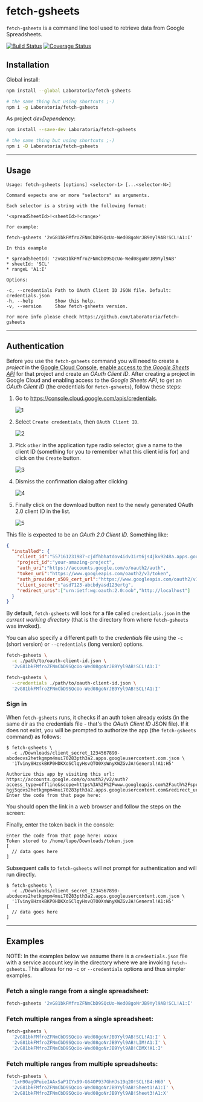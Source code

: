 # fetch-gsheets

`fetch-gsheets` is a command line tool used to retrieve data from Google
Spreadsheets.

[![Build Status](https://travis-ci.com/Laboratoria/fetch-gsheets.svg?branch=master)](https://travis-ci.com/Laboratoria/fetch-gsheets)
[![Coverage Status](https://coveralls.io/repos/github/Laboratoria/fetch-gsheets/badge.svg?branch=master)](https://coveralls.io/github/Laboratoria/fetch-gsheets?branch=master)

## Installation

Global install:

```sh
npm install --global Laboratoria/fetch-gsheets

# the same thing but using shortcuts ;-)
npm i -g Laboratoria/fetch-gsheets
```

As project _devDependency_:

```sh
npm install --save-dev Laboratoria/fetch-gsheets

# the same thing but using shortcuts ;-)
npm i -D Laboratoria/fetch-gsheets
```

***

## Usage

```
Usage: fetch-gsheets [options] <selector-1> [...<selector-N>]

Command expects one or more "selectors" as arguments.

Each selector is a string with the following format:

'<spreadSheetId>!<sheetId>!<range>'

For example:

fetch-gsheets '2vG81bkFMfroZFNmCbD9SQcUo-Wed08goNrJB9Yyl9AB!SCL!A1:I'

In this example

* spreadSheetId: '2vG81bkFMfroZFNmCbD9SQcUo-Wed08goNrJB9Yyl9AB'
* sheetId: 'SCL'
* rangeL 'A1:I'

Options:

-c, --credentials Path to OAuth Client ID JSON file. Default: credentials.json
-h, --help        Show this help.
-v, --version     Show fetch-gsheets version.

For more info please check https://github.com/Laboratoria/fetch-gsheets
```

***

## Authentication

Before you use the `fetch-gsheets` command you will need to create a _project_
in the [Google Cloud Console](https://console.cloud.google.com/),
[enable access to the _Google Sheets API_](https://cloud.google.com/apis/docs/enable-disable-apis)
for that project and create an _OAuth Client ID_. After creating a project in
Google Cloud and enabling access to the _Google Sheets API_, to get an
_OAuth Client ID_ (the credentials for `fetch-gsheets`), follow these steps:

1. Go to https://console.cloud.google.com/apis/credentials.

   ![1](https://user-images.githubusercontent.com/110297/54376357-e1bb7e80-4650-11e9-8282-26dc104bf9c1.png)

2. Select `Create credentials`, then `OAuth Client ID`.

   ![2](https://user-images.githubusercontent.com/110297/54376358-e1bb7e80-4650-11e9-9f09-436c3d9b9a15.png)

3. Pick `other` in the application type radio selector, give a name to the
   client ID (something for you to remember what this client id is for) and
   click on the `Create` button.

   ![3](https://user-images.githubusercontent.com/110297/54376359-e2541500-4650-11e9-9bf0-48027296b4a9.png)

4. Dismiss the confirmation dialog after clicking

   ![4](https://user-images.githubusercontent.com/110297/54376360-e2541500-4650-11e9-8721-6e850cac552c.png)

5. Finally click on the download button next to the newly generated OAuth 2.0
   client ID in the list.

   ![5](https://user-images.githubusercontent.com/110297/54376361-e2541500-4650-11e9-8fb9-466346e57336.png)

This file is expected to be an _OAuth 2.0 Client ID_. Something like:

```json
{
  "installed": {
    "client_id":"557161231987-cjdfhbhatdov4idv3irt6js4jkv9248a.apps.googleusercontent.com",
    "project_id":"your-amazing-project",
    "auth_uri":"https://accounts.google.com/o/oauth2/auth",
    "token_uri":"https://www.googleapis.com/oauth2/v3/token",
    "auth_provider_x509_cert_url":"https://www.googleapis.com/oauth2/v1/certs",
    "client_secret":"asd7123-abcbdyasd123ertg",
    "redirect_uris":["urn:ietf:wg:oauth:2.0:oob","http://localhost"]
  }
}
```

By default, `fetch-gsheets` will look for a file called `credentials.json` in
the _current working directory_ (that is the directory from where
`fetch-gsheets` was invoked).

You can also specify a different path to the _credentials_ file using the `-c`
(short version) or `--credentials` (long version) options.

```sh
fetch-gsheets \
  -c ./path/to/oauth-client-id.json \
  '2vG81bkFMfroZFNmCbD9SQcUo-Wed08goNrJB9Yyl9AB!SCL!A1:I'
```

```sh
fetch-gsheets \
  --credentials ./path/to/oauth-client-id.json \
  '2vG81bkFMfroZFNmCbD9SQcUo-Wed08goNrJB9Yyl9AB!SCL!A1:I'
```

### Sign in

When `fetch-gsheets` runs, it checks if an auth token already exists (in the same
dir as the credentials file - that's the _OAuth Client ID_ JSON file). If it
does not exist, you will be prompted to authorize the app (the `fetch-gsheets`
command) as follows:

```
$ fetch-gsheets \
  -c ./Downloads/client_secret_1234567890-abcdeovs2hetkgmpm4mui70283pth3a2.apps.googleusercontent.com.json \
  '1Tviny8HzskBKP0HDKXoSClqyHsvQTO0XsWnyKWZGvJA!General!A1:H5'

Authorize this app by visiting this url: https://accounts.google.com/o/oauth2/v2/auth?access_type=offline&scope=https%3A%2F%2Fwww.googleapis.com%2Fauth%2Fspreadsheets.readonly&response_type=code&client_id=897165371071-hgj5qovs2hetkgmpm4mui70283pth3a2.apps.googleusercontent.com&redirect_uri=urn%3Aietf%3Awg%3Aoauth%3A2.0%3Aoob
Enter the code from that page here:
```

You should open the link in a web browser and follow the steps on the screen:

Finally, enter the token back in the console:

```
Enter the code from that page here: xxxxx
Token stored to /home/lupo/Downloads/token.json
[
  // data goes here
]
```

Subsequent calls to `fetch-gsheets` will not prompt for authentication and will
run directly.

```
$ fetch-gsheets \
  -c ./Downloads/client_secret_1234567890-abcdeovs2hetkgmpm4mui70283pth3a2.apps.googleusercontent.com.json \
  '1Tviny8HzskBKP0HDKXoSClqyHsvQTO0XsWnyKWZGvJA!General!A1:H5'
[
  // data goes here
]
```

***

## Examples

NOTE: In the examples below we assume there is a `credentials.json` file with a
service account key in the directory where we are invoking `fetch-gsheets`. This
allows for no `-c` or `--credentials` options and thus simpler examples.

### Fetch a single range from a single spreadsheet:

```sh
fetch-gsheets '2vG81bkFMfroZFNmCbD9SQcUo-Wed08goNrJB9Yyl9AB!SCL!A1:I'
```

### Fetch multiple ranges from a single spreadsheet:

```sh
fetch-gsheets \
  '2vG81bkFMfroZFNmCbD9SQcUo-Wed08goNrJB9Yyl9AB!SCL!A1:I' \
  '2vG81bkFMfroZFNmCbD9SQcUo-Wed08goNrJB9Yyl9AB!LIM!A1:I' \
  '2vG81bkFMfroZFNmCbD9SQcUo-Wed08goNrJB9Yyl9AB!CDMX!A1:I'
```

### Fetch multiple ranges from multiple spreadsheets:

```sh
fetch-gsheets \
  '1xH90agOPuieIAAxSaP1IYx99-G64OP937GhHJs19q2O!SCL!B4:H60' \
  '2vG81bkFMfroZFNmCbD9SQcUo-Wed08goNrJB9Yyl9AB!Sheet1!A1:I' \
  '2vG81bkFMfroZFNmCbD9SQcUo-Wed08goNrJB9Yyl9AB!Sheet3!A1:X'
```
